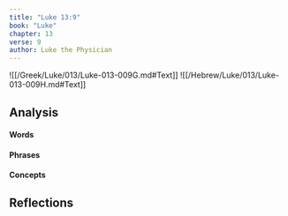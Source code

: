 ```yaml
---
title: "Luke 13:9"
book: "Luke"
chapter: 13
verse: 9
author: Luke the Physician
---
```

![[/Greek/Luke/013/Luke-013-009G.md#Text]]
![[/Hebrew/Luke/013/Luke-013-009H.md#Text]]

## Analysis

#### Words

#### Phrases

#### Concepts

## Reflections
